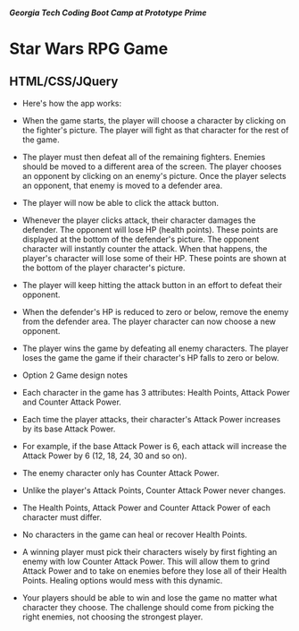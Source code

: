 ##### Georgia Tech Coding Boot Camp at Prototype Prime

# Star Wars RPG Game
## HTML/CSS/JQuery

- Here's how the app works:

- When the game starts, the player will choose a character by clicking on the fighter's picture. The player will fight as that character for the rest of the game.

- The player must then defeat all of the remaining fighters. Enemies should be moved to a different area of the screen.
The player chooses an opponent by clicking on an enemy's picture.
Once the player selects an opponent, that enemy is moved to a defender area.

- The player will now be able to click the attack button.

- Whenever the player clicks attack, their character damages the defender. The opponent will lose HP (health points). These points are displayed at the bottom of the defender's picture. 
The opponent character will instantly counter the attack. When that happens, the player's character will lose some of their HP. These points are shown at the bottom of the player character's picture.

- The player will keep hitting the attack button in an effort to defeat their opponent.

- When the defender's HP is reduced to zero or below, remove the enemy from the defender area. The player character can now choose a new opponent.

- The player wins the game by defeating all enemy characters. The player loses the game the game if their character's HP falls to zero or below.

- Option 2 Game design notes

- Each character in the game has 3 attributes: Health Points, Attack Power and Counter Attack Power.

- Each time the player attacks, their character's Attack Power increases by its base Attack Power. 

- For example, if the base Attack Power is 6, each attack will increase the Attack Power by 6 (12, 18, 24, 30 and so on).

- The enemy character only has Counter Attack Power. 

- Unlike the player's Attack Points, Counter Attack Power never changes.

- The Health Points, Attack Power and Counter Attack Power of each character must differ.

- No characters in the game can heal or recover Health Points. 

- A winning player must pick their characters wisely by first fighting an enemy with low Counter Attack Power. This will allow them to grind Attack Power and to take on enemies before they lose all of their Health Points. Healing options would mess with this dynamic.

- Your players should be able to win and lose the game no matter what character they choose. The challenge should come from picking the right enemies, not choosing the strongest player.

